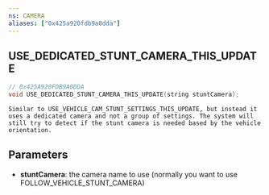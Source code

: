 ```yaml
---
ns: CAMERA
aliases: ["0x425a920fdb9a0dda"]
---
```

## USE_DEDICATED_STUNT_CAMERA_THIS_UPDATE

```c
// 0x425A920FDB9A0DDA
void USE_DEDICATED_STUNT_CAMERA_THIS_UPDATE(string stuntCamera);
```

```
Similar to USE_VEHICLE_CAM_STUNT_SETTINGS_THIS_UPDATE, but instead it uses a dedicated camera and not a group of settings. The system will still try to detect if the stunt camera is needed based by the vehicle orientation.
```

## Parameters
* **stuntCamera**: the camera name to use (normally you want to use FOLLOW_VEHICLE_STUNT_CAMERA)
